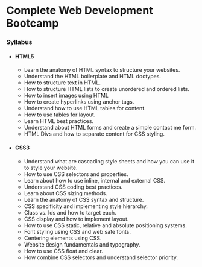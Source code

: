 # Complete Web Development Bootcamp
### Syllabus

- #### HTML5 

  - Learn the anatomy of HTML syntax to structure your
    websites.
  - Understand the HTML boilerplate and HTML doctypes.
  - How to structure text in HTML.
  - How to structure HTML lists to create unordered and ordered
    lists.
  - How to insert images using HTML
  - How to create hyperlinks using anchor tags.
  - Understand how to use HTML tables for content.
  - How to use tables for layout.
  - Learn HTML best practices.
  - Understand about HTML forms and create a simple contact
    me form.
  - HTML Divs and how to separate content for CSS styling.

- #### CSS3

  - Understand what are cascading style sheets and how you can
    use it to style your website.
  - How to use CSS selectors and properties.
  - Learn about how to use inline, internal and external CSS.
  - Understand CSS coding best practices.
  - Learn about CSS sizing methods.
  - Learn the anatomy of CSS syntax and structure.
  - CSS specificity and implementing style hierarchy.
  - Class vs. Ids and how to target each.
  - CSS display and how to implement layout.
  - How to use CSS static, relative and absolute positioning
    systems.
  - Font styling using CSS and web safe fonts.
  - Centering elements using CSS.
  - Website design fundamentals and typography.
  - How to use CSS float and clear.
  - How combine CSS selectors and understand selector priority.



